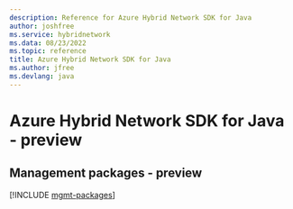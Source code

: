 ```yaml
---
description: Reference for Azure Hybrid Network SDK for Java
author: joshfree
ms.service: hybridnetwork
ms.data: 08/23/2022
ms.topic: reference
title: Azure Hybrid Network SDK for Java
ms.author: jfree
ms.devlang: java
---
```

# Azure Hybrid Network SDK for Java - preview

## Management packages - preview
[!INCLUDE [mgmt-packages](hybrid-network-mgmt-index.md)]